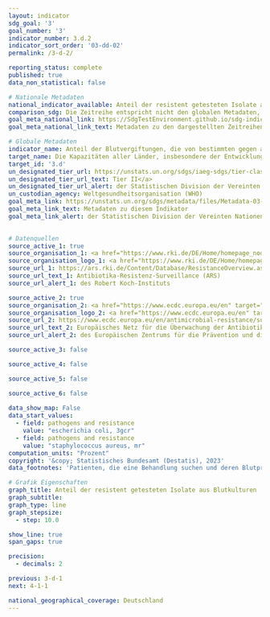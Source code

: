 ```yaml
---
layout: indicator    
sdg_goal: '3'    
goal_number: '3'    
indicator_number: 3.d.2    
indicator_sort_order: '03-dd-02'    
permalink: /3-d-2/    

reporting_status: complete    
published: true    
data_non_statistical: false    

# Nationale Metadaten    
national_indicator_available: Anteil der resistent getesteten Isolate aus Blutkulturen    
comparison_sdg: Die Zeitreihe entspricht nicht den globalen Metadaten, bietet aber zusätzliche Informationen.    
goal_meta_national_link: https://SdgTestEnvironment.github.io/sdg-indicators/public/Meta/3.d.2.pdf
goal_meta_national_link_text: Metadaten zu den dargestellten Zeitreihen    

# Globale Metadaten    
indicator_name: Anteil der Blutvergiftungen, die von bestimmten gegen antimikrobielle Wirkstoffe resistenten Organismen verursacht werden    
target_name: Die Kapazitäten aller Länder, insbesondere der Entwicklungsländer, in den Bereichen Frühwarnung, Risikominderung und Management nationaler und globaler Gesundheitsrisiken stärken    
target_id: '3.d'    
un_designated_tier_url: https://unstats.un.org/sdgs/iaeg-sdgs/tier-classification/'    
un_designated_tier_url_text: Tier II</a>    
un_designated_tier_url_alert: der Statistischen Division der Vereinten Nationen    
un_custodian_agency: Weltgesundheitsorganisation (WHO)    
goal_meta_link: https://unstats.un.org/sdgs/metadata/files/Metadata-03-0d-02.pdf    
goal_meta_link_text: Metadaten zu diesem Indikator    
goal_meta_link_alert: der Statistischen Division der Vereinten Nationen    
    

# Datenquellen
source_active_1: true
source_organisation_1: <a href="https://www.rki.de/DE/Home/homepage_node.html" target="_blank" onclick="return confirm_alert('des Robert Koch-Instituts','De');"> Robert Koch-Institut (RKI) </a>
source_organisation_logo_1: <a href="https://www.rki.de/DE/Home/homepage_node.html" target="_blank" onclick="return confirm_alert('des Robert Koch-Instituts','De');"><img src="https://g205sdgs.github.io/sdg-indicators/public/OrgImgDe/rki.png" alt="Logo rki" style="height:60px; width:148px"/></a>
source_url_1: https://ars.rki.de/Content/Database/ResistanceOverview.aspx
source_url_text_1: Antibiotika-Resistenz-Surveillance (ARS)
source_url_alert_1: des Robert Koch-Instituts

source_active_2: true
source_organisation_2: <a href="https://www.ecdc.europa.eu/en" target="_blank" onclick="return confirm_alert('des Europäischen Zentrums für die Prävention und die Kontrolle von Krankheiten','De');"> Europäisches Zentrum für die Prävention und die Kontrolle von Krankheiten (ECDC) </a>
source_organisation_logo_2: <a href="https://www.ecdc.europa.eu/en" target="_blank" onclick="return confirm_alert('des Europäischen Zentrums für die Prävention und die Kontrolle von Krankheiten','De');"><img src="https://g205sdgs.github.io/sdg-indicators/public/OrgImgDe/ecdc.png" alt="Logo ecdc" style="height:60px; width:148px"/></a>
source_url_2: https://www.ecdc.europa.eu/en/antimicrobial-resistance/surveillance-and-disease-data
source_url_text_2: Europäisches Netz für die Überwachung der Antibiotikaresistenz (nicht auf Deutsch verfügbar)
source_url_alert_2: des Europäischen Zentrums für die Prävention und die Kontrolle von Krankheiten

source_active_3: false

source_active_4: false

source_active_5: false

source_active_6: false
    
data_show_map: False    
data_start_values: 
  - field: pathogens and resistance
    value: "escherichia coli, 3gcr"
  - field: pathogens and resistance
    value: "staphylococcus aureus, mr"    
computation_units: "Prozent"    
copyright: '&copy; Statistisches Bundesamt (Destatis), 2023'    
data_footnotes: 'Patienten, die eine Behandlung suchen und deren Blutprobe entnommen und getestet wird.<br>• Escherichia coli, 3GCR: Escherichia coli mit Resistenz gegenüber 3. Generations-Cephalosporinen (z. B. ESBL- E. coli).<br>• Staphylococcus aureus, MR: Methicillin-resistente Staphylococcus aureus (MRSA).'    

# Grafik Eigenschaften    
graph_title: Anteil der resistent getesteten Isolate aus Blutkulturen
graph_subtitle:     
graph_type: line
graph_stepsize: 
  - step: 10.0    

show_line: true
span_gaps: true

precision:
  - decimals: 2    

previous: 3-d-1    
next: 4-1-1    

national_geographical_coverage: Deutschland    
---
```


<span></span>